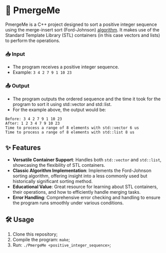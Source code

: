 # 📁 PmergeMe

PmergeMe is a C++ project designed to sort a positive integer sequence using the merge-insert sort (Ford-Johnson) [algorithm](https://en.wikipedia.org/wiki/Merge-insertion_sort). 
It makes use of the Standard Template Library (STL) containers (in this case vectors and lists) to perform the operations.

### 📥 Input
- The program receives a positive integer sequence.
- Example: `3 4 2 7 9 1 10 23`

### 📤 Output
- The program outputs the ordered sequence and the time it took for the program to sort it using std::vector and std::list.
- For the example above, the output would be: 
```
Before: 3 4 2 7 9 1 10 23 
After: 1 2 3 4 7 9 10 23 
Time to process a range of 8 elements with std::vector 6 us
Time to process a range of 8 elements with std::list 8 us
```

## ✨ Features

- **Versatile Container Support**: Handles both `std::vector` and `std::list`, showcasing the flexibility of STL containers.
- **Classic Algorithm Implementation**: Implements the Ford-Johnson sorting algorithm, offering insight into a less commonly used but historically significant sorting method.
- **Educational Value**: Great resource for learning about STL containers, their operations, and how to efficiently handle merging tasks.
- **Error Handling**: Comprehensive error checking and handling to ensure the program runs smoothly under various conditions.

## 🛠️ Usage

1. Clone this repository;
2. Compile the program: `make`;
3. Run: `./PmergeMe <positive_integer_sequence>`; 
